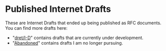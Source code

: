 # Published Internet Drafts

These are Internet Drafts that ended up being published as RFC documents. You can find more drafts here:

* "[dret/I-D](/dret/I-D)" contains drafts that are currently under development.
* "[Abandoned](../Abandoned)" contains drafts I am no longer pursuing.
